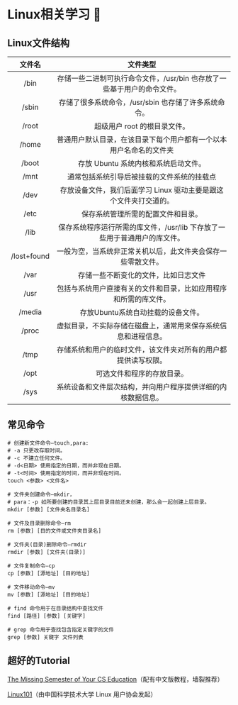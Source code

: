 # Linux相关学习 :tada:

## Linux文件结构

|   文件名    |                           文件类型                           |
| :---------: | :----------------------------------------------------------: |
|    /bin     | 存储一些二进制可执行命令文件，/usr/bin 也存放了一些基于用户的命令文件。 |
|    /sbin    |     存储了很多系统命令，/usr/sbin 也存储了许多系统命令。     |
|    /root    |                 超级用户 root 的根目录文件。                 |
|    /home    | 普通用户默认目录，在该目录下每个用户都有一个以本用户名命名的文件夹 |
|    /boot    |             存放 Ubuntu 系统内核和系统启动文件。             |
|    /mnt     |          通常包括系统引导后被挂载的文件系统的挂载点          |
|    /dev     | 存放设备文件，我们后面学习 Linux 驱动主要是跟这个文件夹打交道的。 |
|    /etc     |              保存系统管理所需的配置文件和目录。              |
|    /lib     | 保存系统程序运行所需的库文件，/usr/lib 下存放了一些用于普通用户的库文件。 |
| /lost+found | 一般为空，当系统非正常关机以后，此文件夹会保存一些零散文件。 |
|    /var     |             存储一些不断变化的文件，比如日志文件             |
|    /usr     | 包括与系统用户直接有关的文件和目录，比如应用程序和所需的库文件。 |
|   /media    |              存放Ubuntu系统自动挂载的设备文件。              |
|    /proc    | 虚拟目录，不实际存储在磁盘上，通常用来保存系统信息和进程信息。 |
|    /tmp     | 存储系统和用户的临时文件，该文件夹对所有的用户都提供读写权限。 |
|    /opt     |                  可选文件和程序的存放目录。                  |
|    /sys     | 系统设备和文件层次结构，并向用户程序提供详细的内核数据信息。 |

## 常见命令

```shell
# 创建新文件命令—touch,para:
# -a 只更改存取时间。
# -c 不建立任何文件。
# -d<日期> 使用指定的日期，而并非现在日期。
# -t<时间> 使用指定的时间，而并非现在时间。
touch <参数> <文件名>

# 文件夹创建命令—mkdir，
# para：-p 如所要创建的目录其上层目录目前还未创建，那么会一起创建上层目录。
mkdir [参数] [文件夹名目录名]

# 文件及目录删除命令—rm
rm [参数] [目的文件或文件夹目录名]

# 文件夹(目录)删除命令—rmdir
rmdir [参数] [文件夹(目录)]

# 文件复制命令—cp
cp [参数] [源地址] [目的地址]

# 文件移动命令—mv
mv [参数] [源地址] [目的地址]

# find 命令用于在目录结构中查找文件
find [路径] [参数] [关键字]

# grep 命令用于查找包含指定关键字的文件
grep [参数] 关键字 文件列表
```

## 超好的Tutorial

[The Missing Semester of Your CS Education](https://missing.csail.mit.edu/)（配有中文版教程，墙裂推荐）

[Linux101](https://101.ustclug.org/Ch01/)（由中国科学技术大学 Linux 用户协会发起）

